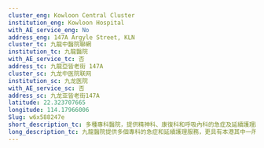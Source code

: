 ```yaml
---
cluster_eng: Kowloon Central Cluster
institution_eng: Kowloon Hospital
with_AE_service_eng: No
address_eng: 147A Argyle Street, KLN
cluster_tc: 九龍中醫院聯網
institution_tc: 九龍醫院
with_AE_service_tc: 否
address_tc: 九龍亞皆老街 147A
cluster_sc: 九龙中医院联网
institution_sc: 九龙医院
with_AE_service_sc: 否
address_sc: 九龙亚皆老街147A
latitude: 22.323707665
longitude: 114.17966006
Slug: w6x588247e
short_description_tc: 多種專科醫院，提供精神科、康復科和呼吸內科的急症及延續護理服務，以及療養護理和社區外展服務。
long_description_tc: 九龍醫院提供多個專科的急症和延續護理服務，更具有本港其中一所最大型的胸肺專科中心，同時為伊利沙伯醫院和基督教聯合醫院康復中的病人，提供延續護理服務。九龍醫院是全港首數間設立康復科部門的醫院之一，也是首間提供胸肺康復計劃、精神科老人日間醫院和藥物濫用診所的醫院。醫院現正分階段進行翻新和重建，以便提供更多全面的服務，滿足社會大眾的醫療需求。此外，醫院同時開展多項社區外展計劃。
---
```

